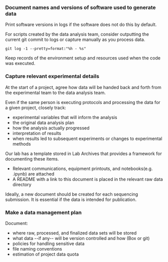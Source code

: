 ### Document names and versions of software used to generate data
Print software versions in logs if the software does not do this by default.

For scripts created by the data analysis team, consider outputting the current git commit to logs or capture manually as you process data. 
```
git log -1 --pretty=format:"%h - %s"
```

Keep records of the environment setup and resources used when the code was executed.

### Capture relevant experimental details
At the start of a project, agree how data will be handed back and forth from the experimental team to the data analysis team.

Even if the same person is executing protocols and processing the data for a given project, closely track:
- experimental variables that will inform the analysis
- the original data analysis plan
- how the analysis actually progressed
- interpretation of results
- when results led to subsequent experiments or changes to experimental methods

Our lab has a template stored in Lab Archives that provides a framework for documenting these items. 
- Relevant communications, equipment printouts, and notebooks(e.g. .ipynb) are attached
- A README with a link to this document is placed in the relevant raw data directory

Ideally, a new document should be created for each sequencing submission. It is essential if the data is intended for publication. 

### Make a data management plan
Document:
- where raw, processed, and finalized data sets will be stored
- what data --if any-- will be version controlled and how (Box or git)
- policies for handling sensitive data
- file naming conventions
- estimation of project data quota
